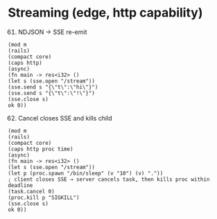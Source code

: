 # Streaming (edge, http capability)

61. NDJSON → SSE re-emit
```
(mod m
(rails)
(compact core)
(caps http)
(async)
(fn main -> res<i32> ()
(let s (sse.open "/stream"))
(sse.send s "{\"t\":\"hi\"}")
(sse.send s "{\"t\":\"!\"}")
(sse.close s)
ok 0))
```

62. Cancel closes SSE and kills child
```
(mod m
(rails)
(compact core)
(caps http proc time)
(async)
(fn main -> res<i32> ()
(let s (sse.open "/stream"))
(let p (proc.spawn "/bin/sleep" (v "10") (v) "."))
; client closes SSE → server cancels task, then kills proc within deadline
(task.cancel 0)
(proc.kill p "SIGKILL")
(sse.close s)
ok 0))
```
